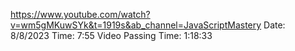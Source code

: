 https://www.youtube.com/watch?v=wm5gMKuwSYk&t=1919s&ab_channel=JavaScriptMastery
Date: 8/8/2023
Time: 7:55
Video Passing Time: 1:18:33
